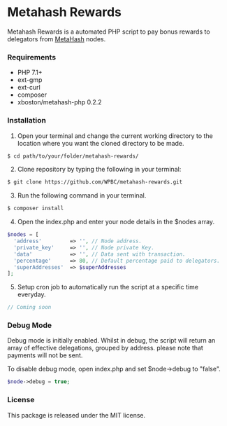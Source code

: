 # Metahash Rewards
Metahash Rewards is a automated PHP script to pay bonus rewards to delegators from [MetaHash](https://metahash.org ) nodes.

### Requirements

- PHP 7.1+
- ext-gmp
- ext-curl
- composer
- xboston/metahash-php 0.2.2

### Installation

1. Open your terminal and change the current working directory to the location where you want the cloned directory to be made.

```bash
$ cd path/to/your/folder/metahash-rewards/
```

2. Clone repository by typing the following in your terminal:

```bash
$ git clone https://github.com/WPBC/metahash-rewards.git
```

3. Run the following command in your terminal.

```bash
$ composer install
```

4. Open the index.php and enter your node details in the $nodes array.

```php
$nodes = [
  'address'         => '', // Node address.
  'private_key'     => '', // Node private Key.
  'data'            => '', // Data sent with transaction.
  'percentage'      => 80, // Default percentage paid to delegators.
  'superAddresses'  => $superAddresses
];
```

5. Setup cron job to automatically run the script at a specific time everyday. 

```php
// Coming soon
```

### Debug Mode

Debug mode is initially enabled. Whilst in debug, the script will return an array of effective delegations, grouped by address. please note that payments will not be sent.

To disable debug mode, open index.php and set $node->debug to "false".

```php
$node->debug = true;
```

### License

This package is released under the MIT license.
